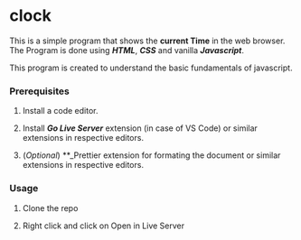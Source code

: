 # clock

This is a simple program that shows the **current Time** in the web browser. The Program is done using ***HTML***, ***CSS*** and vanilla ***Javascript***.

This program is created to understand the basic fundamentals of javascript.

### Prerequisites
1. Install a code editor.

2. Install **_Go Live Server_** extension (in case of VS Code) or similar extensions in respective editors.

3. (_Optional_) **_Prettier extension for formating the document or similar extensions in respective editors.

### Usage

1. Clone the repo

2. Right click and click on Open in Live Server
